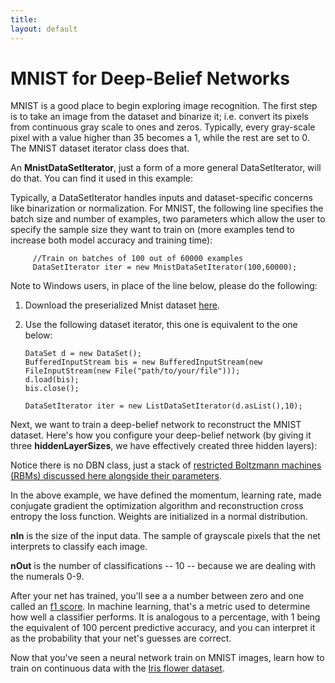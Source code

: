 ```yaml
---
title: 
layout: default
---
```


# MNIST for Deep-Belief Networks

MNIST is a good place to begin exploring image recognition. The first step is to take an image from the dataset and binarize it; i.e. convert its pixels from continuous gray scale to ones and zeros. Typically, every gray-scale pixel with a value higher than 35 becomes a 1, while the rest are set to 0. The MNIST dataset iterator class does that.

An **MnistDataSetIterator**, just a form of a more general DataSetIterator, will do that. You can find it used in this example:

<script src="http://gist-it.appspot.com/https://github.com/deeplearning4j/dl4j-0.0.3.3-examples/blob/master/src/main/java/org/deeplearning4j/mnist/full/DBNExample.java?slice=50:59"></script>

Typically, a DataSetIterator handles inputs and dataset-specific concerns like binarization or normalization. For MNIST, the following line specifies the batch size and number of examples, two parameters which allow the user to specify the sample size they want to train on (more examples tend to increase both model accuracy and training time):
         
         //Train on batches of 100 out of 60000 examples
         DataSetIterator iter = new MnistDataSetIterator(100,60000);

Note to Windows users, in place of the line below, please do the following:

1. Download the preserialized Mnist dataset [here](https://drive.google.com/file/d/0B-O_wola53IsWDhCSEtJWXUwTjg/edit?usp=sharing).
2. Use the following dataset iterator, this one is equivalent to the one below:    

       DataSet d = new DataSet();
       BufferedInputStream bis = new BufferedInputStream(new FileInputStream(new File("path/to/your/file")));
       d.load(bis);
       bis.close();
        
       DataSetIterator iter = new ListDataSetIterator(d.asList(),10);

Next, we want to train a deep-belief network to reconstruct the MNIST dataset. Here's how you configure your deep-belief network (by giving it three **hiddenLayerSizes**, we have effectively created three hidden layers):

<script src="http://gist-it.appspot.com/https://github.com/deeplearning4j/dl4j-0.0.3.3-examples/blob/master/src/main/java/org/deeplearning4j/mnist/full/DBNExample.java?slice=37:50"></script>

Notice there is no DBN class, just a stack of [restricted Boltzmann machines (RBMs) discussed  here alongside their parameters](http://deeplearning4j.org/restrictedboltzmannmachine.html). 

In the above example, we have defined the momentum, learning rate, made conjugate gradient the optimization algorithm and reconstruction cross entropy the loss function. Weights are initialized in a normal distribution.  

**nIn** is the size of the input data. The sample of grayscale pixels that the net interprets to classify each image. 

**nOut** is the number of classifications -- 10 -- because we are dealing with the numerals 0-9.

After your net has trained, you'll see a a number between zero and one called an [f1 score](https://en.wikipedia.org/wiki/F1_score). In machine learning, that's a metric used to determine how well a classifier performs. It is analogous to a percentage, with 1 being the equivalent of 100 percent predictive accuracy, and you can interpret it as the probability that your net's guesses are correct.

Now that you've seen a neural network train on MNIST images, learn how to train on continuous data with the [Iris flower dataset](../iris-flower-dataset-tutorial.html).
